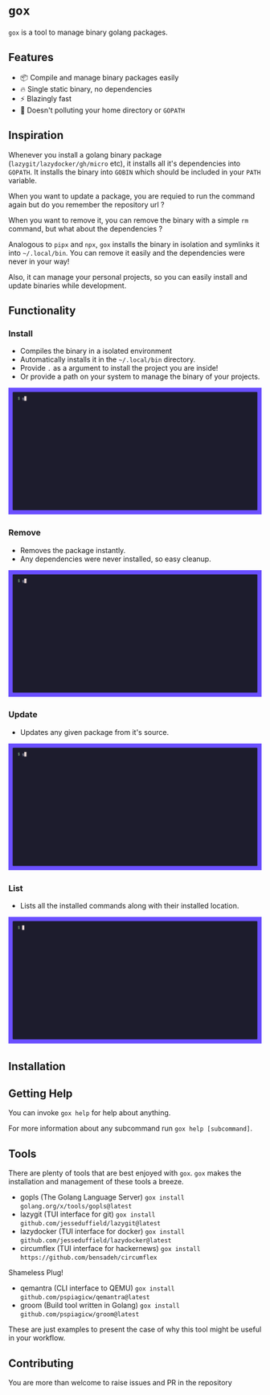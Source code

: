 # `gox`

`gox` is a tool to manage binary golang packages.

## Features

- 📦️ Compile and manage binary packages easily
- 🔥 Single static binary, no dependencies
- ⚡️ Blazingly fast
- 🧹 Doesn't polluting your home directory or `GOPATH`

## Inspiration

Whenever you install a golang binary package (`lazygit/lazydocker/gh/micro` etc), it installs all it's dependencies into `GOPATH`.
It installs the binary into `GOBIN` which should be included in your `PATH` variable.

When you want to update a package, you are requied to run the command again but do you remember the repository url ?

When you want to remove it, you can remove the binary with a simple `rm` command, but what about the dependencies ?

Analogous to `pipx` and `npx`, `gox` installs the binary in isolation and symlinks it into `~/.local/bin`.
You can remove it easily and the dependencies were never in your way!

Also, it can manage your personal projects, so you can easily install and update binaries while development.

## Functionality

### Install

- Compiles the binary in a isolated environment
- Automatically installs it in the `~/.local/bin` directory.
- Provide `.` as a argument to install the project you are inside!
- Or provide a path on your system to manage the binary of your projects.

![install](./gifs/install.gif)

### Remove

- Removes the package instantly. 
- Any dependencies were never installed, so easy cleanup.

![remove](./gifs/remove.gif)

### Update

- Updates any given package from it's source.

![update](./gifs/update.gif)

### List

- Lists all the installed commands along with their installed location.

![list](./gifs/list.gif)

## Installation


## Getting Help

You can invoke `gox help` for help about anything. 

For more information about any subcommand run `gox help [subcommand]`.

## Tools

There are plenty of tools that are best enjoyed with `gox`. `gox` makes the installation and management of these tools a breeze.

- gopls (The Golang Language Server) `gox install golang.org/x/tools/gopls@latest`
- lazygit (TUI interface for git) `gox install github.com/jesseduffield/lazygit@latest`
- lazydocker (TUI interface for docker) `gox install github.com/jesseduffield/lazydocker@latest`
- circumflex (TUI interface for hackernews) `gox install https://github.com/bensadeh/circumflex`

Shameless Plug!

- qemantra (CLI interface to QEMU) `gox install github.com/pspiagicw/qemantra@latest`
- groom (Build tool written in Golang) `gox install github.com/pspiagicw/groom@latest`

These are just examples to present the case of why this tool might be useful in your workflow.

## Contributing

You are more than welcome to raise issues and PR in the repository

